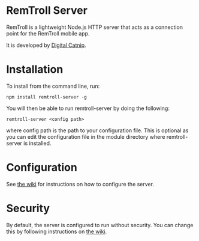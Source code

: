 # RemTroll Server
RemTroll is a lightweight Node.js HTTP server that acts as a connection point
for the RemTroll mobile app.

It is developed by [Digital Catnip](http://catnip.io).

# Installation
To install from the command line, run:

`npm install remtroll-server -g`

You will then be able to run remtroll-server by doing the following:

`remtroll-server <config path>`

where config path is the path to your configuration file.  This is optional as you can edit the configuration file in the module directory where remtroll-server is installed.

# Configuration
See [the wiki](https://github.com/digitalcatnip/remtroll-server/wiki) for instructions
on how to configure the server.

# Security
By default, the server is configured to run without security.  You can change this by
following instructions on [the wiki](https://github.com/digitalcatnip/remtroll-server/wiki).
